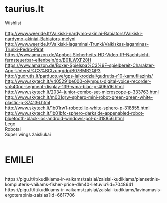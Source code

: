 # taurius.lt

Wishlist <br/>
<br/>
http://www.weeride.lt/Vaikiski-nardymo-akiniai-Babiators/Vaikiski-nardymo-akiniai-Babiators-melyni
<br/>
http://www.weeride.lt/Vaikiski-lagaminai-Trunki/Vaikiskas-lagaminas-Trunki-Pedro-Pirat
<br/>
https://www.amazon.de/Appbot-Sicherheits-HD-Video-IR-Nachtsicht-fernsteuerbar-elfenbein/dp/B01LWXF28H
<br/>
https://www.amazon.de/Boxer-Spielspa%C3%9F-spielbereit-Charakter-App-Unterst%C3%BCtzung/dp/B07BMB2QP3
<br/>
http://gudrutis.lt/parduotuve/gps-laikrodziai/gudrutis-r10-kamufliazinis/
<br/>
http://www.skytech.lt/v405291be000-olympus-digital-voice-recorder-vn540pc-segment-display-139-wma-blac-p-406516.html
<br/>
http://www.skytech.lt/2034-junior-combo-set-microscope-p-333763.html
<br/>
http://www.skytech.lt/m001grw-sphero-mini-robot-green-green-white-plastic-p-374136.html
<br/>
http://www.skytech.lt/1b01rw1-robotollie-white-sphero-p-318855.html
<br/>
http://www.skytech.lt/1b01bfc-sphero-darkside-appenabled-robot-bluetooth-black-ios-android-windows-pol-p-318856.html
<br/>
Lego
<br/>
Robotai
<br/>
Super wings żaisliukai
<br/>
<br/>
<h1> EMILEI </h1>
<br/>
https://pigu.lt/lt/kudikiams-ir-vaikams/zaislai/zaislai-kudikiams/plansetinis-kompiuteris-vaikams-fisher-price-dlm40-lietuviu?id=7048641
<br/>
https://pigu.lt/lt/kudikiams-ir-vaikams/zaislai/zaislai-kudikiams/lavinamasis-ergoterapinis-zaislas?id=6617706
<br/>
